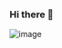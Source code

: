 ### Hi there 👋

![image](https://github.com/Jyuung/Jyuung/assets/94826816/2a6b459f-c779-4e87-9aa9-7013df344040)

<!--
**Jyuung/Jyuung** is a ✨ _special_ ✨ repository because its `README.md` (this file) appears on your GitHub profile.

Here are some ideas to get you started:

- 🔭 I’m currently working on ...
- 🌱 I’m currently learning ...
- 👯 I’m looking to collaborate on ...
- 🤔 I’m looking for help with ...
- 💬 Ask me about ...
- 📫 How to reach me: ...
- 😄 Pronouns: ...
- ⚡ Fun fact: ...
-->
